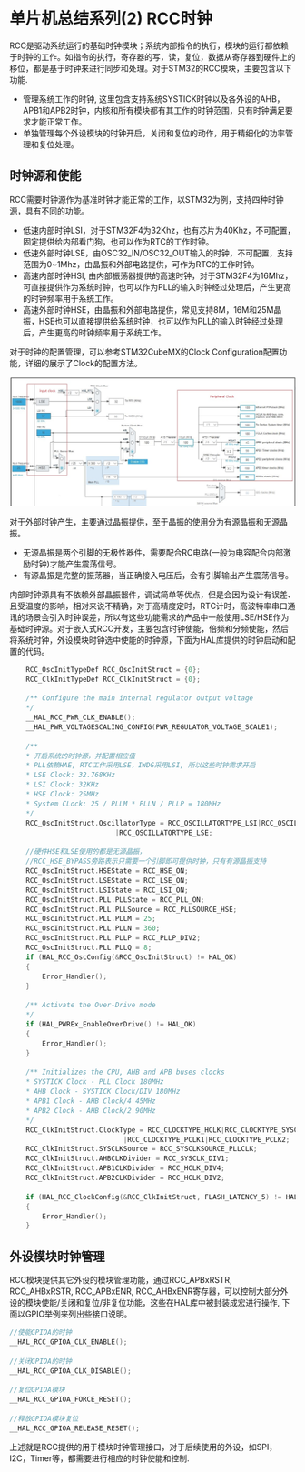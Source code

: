 # 单片机总结系列(2) RCC时钟

RCC是驱动系统运行的基础时钟模块；系统内部指令的执行，模块的运行都依赖于时钟的工作。如指令的执行，寄存器的写，读，复位，数据从寄存器到硬件上的移位，都是基于时钟来进行同步和处理。对于STM32的RCC模块，主要包含以下功能.

- 管理系统工作的时钟, 这里包含支持系统SYSTICK时钟以及各外设的AHB，APB1和APB2时钟，内核和所有模块都有其工作的时钟范围，只有时钟满足要求才能正常工作。
- 单独管理每个外设模块的时钟开启，关闭和复位的动作，用于精细化的功率管理和复位处理。

## 时钟源和使能

RCC需要时钟源作为基准时钟才能正常的工作，以STM32为例，支持四种时钟源，具有不同的功能。

- 低速内部时钟LSI，对于STM32F4为32Khz，也有芯片为40Khz，不可配置，固定提供给内部看门狗，也可以作为RTC的工作时钟。
- 低速外部时钟LSE，由OSC32_IN/OSC32_OUT输入的时钟，不可配置，支持范围为0~1Mhz，由晶振和外部电路提供，可作为RTC的工作时钟。
- 高速内部时钟HSI, 由内部振荡器提供的高速时钟，对于STM32F4为16Mhz，可直接提供作为系统时钟，也可以作为PLL的输入时钟经过处理后，产生更高的时钟频率用于系统工作。
- 高速外部时钟HSE，由晶振和外部电路提供，常见支持8M，16M和25M晶振，HSE也可以直接提供给系统时钟，也可以作为PLL的输入时钟经过处理后，产生更高的时钟频率用于系统工作。

对于时钟的配置管理，可以参考STM32CubeMX的Clock Configuration配置功能，详细的展示了Clock的配置方法。

![image](image/02_01_rcc.jpg)

对于外部时钟产生，主要通过晶振提供，至于晶振的使用分为有源晶振和无源晶振。

- 无源晶振是两个引脚的无极性器件，需要配合RC电路(一般为电容配合内部激励时钟)才能产生震荡信号。
- 有源晶振是完整的振荡器，当正确接入电压后，会有引脚输出产生震荡信号。

内部时钟源具有不依赖外部晶振器件，调试简单等优点，但是会因为设计有误差、且受温度的影响，相对来说不精确，对于高精度定时，RTC计时，高波特率串口通讯的场景会引入时钟误差，所以有这些功能需求的产品中一般使用LSE/HSE作为基础时钟源。对于嵌入式RCC开发，主要包含时钟使能，倍频和分频使能，然后将系统时钟，外设模块时钟选中使能的时钟源，下面为HAL库提供的时钟启动和配置的代码。

```c
    RCC_OscInitTypeDef RCC_OscInitStruct = {0};
    RCC_ClkInitTypeDef RCC_ClkInitStruct = {0};

    /** Configure the main internal regulator output voltage
    */
    __HAL_RCC_PWR_CLK_ENABLE();
    __HAL_PWR_VOLTAGESCALING_CONFIG(PWR_REGULATOR_VOLTAGE_SCALE1);

    /** 
    * 开启系统的时钟源，并配置相应值
    * PLL依赖HAE, RTC工作采用LSE，IWDG采用LSI, 所以这些时钟需求开启
    * LSE Clock: 32.768KHz
    * LSI Clock: 32KHz
    * HSE Clock: 25MHz
    * System CLock: 25 / PLLM * PLLN / PLLP = 180MHz
    */
    RCC_OscInitStruct.OscillatorType = RCC_OSCILLATORTYPE_LSI|RCC_OSCILLATORTYPE_HSE
                          |RCC_OSCILLATORTYPE_LSE;

    //硬件HSE和LSE使用的都是无源晶振，
    //RCC_HSE_BYPASS旁路表示只需要一个引脚即可提供时钟，只有有源晶振支持
    RCC_OscInitStruct.HSEState = RCC_HSE_ON;
    RCC_OscInitStruct.LSEState = RCC_LSE_ON;
    RCC_OscInitStruct.LSIState = RCC_LSI_ON;
    RCC_OscInitStruct.PLL.PLLState = RCC_PLL_ON;
    RCC_OscInitStruct.PLL.PLLSource = RCC_PLLSOURCE_HSE;
    RCC_OscInitStruct.PLL.PLLM = 25;
    RCC_OscInitStruct.PLL.PLLN = 360;
    RCC_OscInitStruct.PLL.PLLP = RCC_PLLP_DIV2;
    RCC_OscInitStruct.PLL.PLLQ = 8;
    if (HAL_RCC_OscConfig(&RCC_OscInitStruct) != HAL_OK)
    {
        Error_Handler();
    }

    /** Activate the Over-Drive mode
    */
    if (HAL_PWREx_EnableOverDrive() != HAL_OK)
    {
        Error_Handler();
    }

    /** Initializes the CPU, AHB and APB buses clocks
    * SYSTICK Clock - PLL Clock 180MHz
    * AHB Clock - SYSTICK Clock/DIV 180MHz
    * APB1 Clock - AHB Clock/4 45MHz
    * APB2 Clock - AHB Clock/2 90MHz
    */
    RCC_ClkInitStruct.ClockType = RCC_CLOCKTYPE_HCLK|RCC_CLOCKTYPE_SYSCLK
                            |RCC_CLOCKTYPE_PCLK1|RCC_CLOCKTYPE_PCLK2;
    RCC_ClkInitStruct.SYSCLKSource = RCC_SYSCLKSOURCE_PLLCLK;
    RCC_ClkInitStruct.AHBCLKDivider = RCC_SYSCLK_DIV1;
    RCC_ClkInitStruct.APB1CLKDivider = RCC_HCLK_DIV4;
    RCC_ClkInitStruct.APB2CLKDivider = RCC_HCLK_DIV2;

    if (HAL_RCC_ClockConfig(&RCC_ClkInitStruct, FLASH_LATENCY_5) != HAL_OK)
    {
        Error_Handler();
    }
```

## 外设模块时钟管理

RCC模块提供其它外设的模块管理功能，通过RCC_APBxRSTR, RCC_AHBxRSTR, RCC_APBxENR, RCC_AHBxENR寄存器，可以控制大部分外设的模块使能/关闭和复位/非复位功能，这些在HAL库中被封装成宏进行操作, 下面以GPIO举例来列出些接口说明。

```c
//使能GPIOA的时钟
__HAL_RCC_GPIOA_CLK_ENABLE();

//关闭GPIOA的时钟
__HAL_RCC_GPIOA_CLK_DISABLE();

//复位GPIOA模块
__HAL_RCC_GPIOA_FORCE_RESET();

//释放GPIOA模块复位
__HAL_RCC_GPIOA_RELEASE_RESET();
```

上述就是RCC提供的用于模块时钟管理接口，对于后续使用的外设，如SPI，I2C，Timer等，都需要进行相应的时钟使能和控制.
